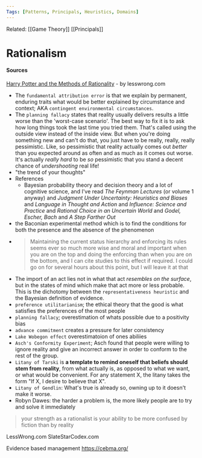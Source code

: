 ```yaml
---
Tags: [Patterns, Principals, Heuristics, Domains]
---
```

Related: [[Game Theory]] [[Principals]] 
# Rationalism

#### Sources
[Harry Potter and the Methods of Rationality](http://www.hpmor.com/chapter/4) - by lesswrong.com
- The `fundamental attribution error` is that we explain by permanent, enduring traits what would be better explained by circumstance and context; AKA `contingent environmental circumstances`.
- The `planning fallacy` states that reality usually delivers results a little worse than the 'worst-case scenario'. The best way to fix it is to ask how long things took the last time you tried them. That's called using the outside view instead of the inside view. But when you're doing something new and can't do that, you just have to be really, really, really pessimistic. Like, so pessimistic that reality actually comes out _better_ than you expected around as often and as much as it comes out worse. It's actually _really hard_ to be _so_ pessimistic that you stand a decent chance of _undershooting_ real life!
- "the trend of your thoughts"
- References
	- Bayesian probability theory and decision theory and a lot of cognitive science, and I've read _The Feynman Lectures_ (or volume 1 anyway) and _Judgment Under Uncertainty: Heuristics and Biases_ and _Language in Thought and Action_ and _Influence: Science and Practice_ and _Rational Choice in an Uncertain World_ and _Godel, Escher, Bach_ and _A Step Farther Out_
- the Baconian experimental method which is to find the conditions for both the presence and the absence of the phenomenon
- > Maintaining the current status hierarchy and enforcing its rules seems ever so much more wise and moral and important when you are on the top and doing the enforcing than when you are on the bottom, and I can cite studies to this effect if required. I could go on for several hours about this point, but I will leave it at that
- The import of an act lies not in what that act _resembles on the surface_, but in the states of mind which make that act more or less probable. This is the dichotomy between the `representativeness heuristic` and the Bayesian definition of evidence.
- `preference utilitarianism`; the ethical theory that the good is what satisfies the preferences of the most people
- `planning fallacy`; overestimation of whats possible due to a positivity bias
- `advance commitment` creates a pressure for later consistency
- `Lake Wobegon effect` overestimatoion of ones abiliies
- `Asch's Conformity Experiment`; Asch found that people were willing to ignore reality and give an incorrect answer in order to conform to the rest of the group.
- `Litany of Tarski` is **a template to remind oneself that beliefs should stem from reality**, from what actually is, as opposed to what we want, or what would be convenient. For any statement X, the litany takes the form "If X, I desire to believe that X".
- `Litany of Gendlin`: What's true is already so, owning up to it doesn't make it worse.
- Robyn Dawes: the harder a problem is, the more likely people are to try and solve it immediately

> your strength as a rationalist is your ability to be more confused by fiction than by reality


LessWrong.com
SlateStarCodex.com

Evidence based management
https://cebma.org/